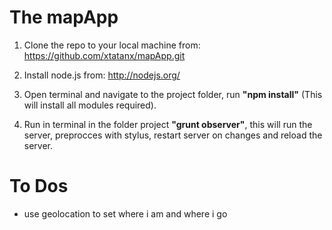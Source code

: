 # The mapApp

1. Clone the repo to your local machine from: https://github.com/xtatanx/mapApp.git

2. Install node.js from: http://nodejs.org/

3. Open terminal and navigate to the project folder, run **"npm install"** (This will install all modules required).

4. Run in terminal in the folder project **"grunt observer"**, this will run the server, preprocces with stylus, restart server on changes and reload the server.

# To Dos

- use geolocation to set where i am and where i go 
